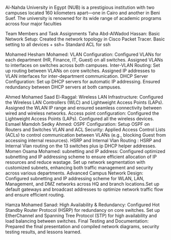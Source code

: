 Al-Nahda University in Egypt (NUB) is a prestigious institution with two campuses located 160 kilometers apart—one in Cairo and another in Beni Suef. The university is renowned for its wide range of academic programs across four major faculties

Team Members and Task Assignments Taha Abd-AlWadod Hassan: Basic Network Setup: Created the network topology in Cisco Packet Tracer. Basic setting to all devices + ssh+ Standard ACL for ssh

Mohamed Hesham Mohamed: VLAN Configuration: Configured VLANs for each department (HR, Finance, IT, Guest) on all switches. Assigned VLANs to interfaces on switches across both campuses. Inter-VLAN Routing: Set up routing between VLANs on core switches. Assigned IP addresses to VLAN interfaces for inter-department communication. DHCP Server Configuration: Set up DHCP servers for automatic IP addressing. Ensured redundancy between DHCP servers at both campuses.

Ahmed Mohamed Saad El-Raggal: Wireless LAN Infrastructure: Configured the Wireless LAN Controllers (WLC) and Lightweight Access Points (LAPs). Assigned the WLAN IP range and ensured seamless connectivity between wired and wireless networks. Access point configuration: Configured the Lightweight Access Points (LAPs). Configured all the wireless devices. Esmael Mamdoh Sedky Ahmed: OSPF Configuration: Setup OSPF on Routers and Switches VLAN and ACL Security: Applied Access Control Lists (ACLs) to control communication between VLANs (e.g., blocking Guest from accessing internal resources). HSRP and Internal Vlan Routing : HSRP and Internal Vlan routing on the 13 switches plus ip DHCP helper addresses. Momen Osama Mohamed: subnetting and IP address: Configured optimized subnetting and IP addressing scheme to ensure efficient allocation of IP resources and reduce wastage. Set up network segmentation with customized subnets, enhancing both traffic management and security across various departments. Advanced Campus Network Design: Configured subnetting and IP addressing scheme for WLAN, LAN, Management, and DMZ networks across HQ and branch locations.Set up default gateways and broadcast addresses to optimize network traffic flow and ensure efficient routing.

Hamza Mohamed Sanad: High Availability & Redundancy: Configured Hot Standby Router Protocol (HSRP) for redundancy on core switches. Set up EtherChannel and Spanning Tree Protocol (STP) for high availability and load balancing between switches. Final Testing and Documentation: Prepared the final presentation and compiled network diagrams, security testing results, and lessons learned.
